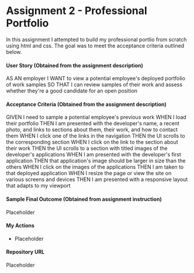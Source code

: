 # Assignment 2 - Professional Portfolio
In this assignment I attempted to build my professional portlio from scratch using html and css.
The goal was to meet the acceptance criteria outlined below. 

#### User Story (Obtained from the assignment description)
AS AN employer
I WANT to view a potential employee's deployed portfolio of work samples
SO THAT I can review samples of their work and assess whether they're a good candidate for an open position

#### Acceptance Criteria (Obtained from the assignment description)
GIVEN I need to sample a potential employee's previous work
WHEN I load their portfolio
THEN I am presented with the developer's name, a recent photo, and links to sections about them, their work, and how to contact them
WHEN I click one of the links in the navigation
THEN the UI scrolls to the corresponding section
WHEN I click on the link to the section about their work
THEN the UI scrolls to a section with titled images of the developer's applications
WHEN I am presented with the developer's first application
THEN that application's image should be larger in size than the others
WHEN I click on the images of the applications
THEN I am taken to that deployed application
WHEN I resize the page or view the site on various screens and devices
THEN I am presented with a responsive layout that adapts to my viewport

#### Sample Final Outcome (Obtained from assignment instruction)
Placeholder

#### My Actions
* Placeholder

#### Repository URL
Placeholder
